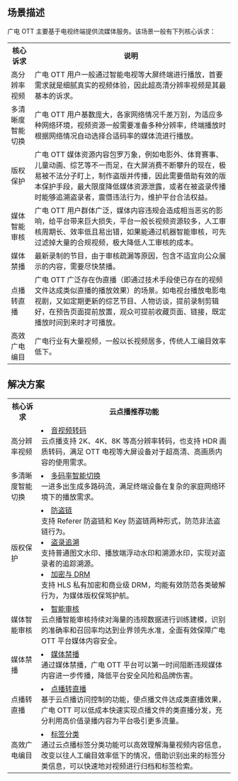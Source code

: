 ## 场景描述
广电 OTT 主要基于电视终端提供流媒体服务。该场景一般有下列核心诉求：
<table>
    <tr>
        <th>
            核心诉求              
        </th>
				<th>
           说明
        </th>
    </tr>
		<tr>
        <td>
            高分辨率视频
        </td>
				<td>
			广电 OTT 用户一般通过智能电视等大屏终端进行播放，首要需求就是细腻真实的视频体验，因此超高清分辨率视频是其最基本的诉求。
        </td>
	</tr>
	<tr>
        <td>
            多清晰度智能切换
        </td>
				<td>
			 广电 OTT 用户基数庞大，各家网络情况千差万别，为适应多种网络环境，视频资源一般需要准备多种分辨率，终端播放时根据网络情况自动选择合适码率的媒体流进行播放。
        </td>
	</tr>
	<tr>
        <td>
            版权保护
        </td>
				<td>
			 广电 OTT 媒体资源内容包罗万象，例如电影外、体育赛事、儿童动画、综艺等不一而足，在大屏消费不断攀升的现在，极易被不法分子盯上，制作盗版并传播，因此需要借助有效的版本保护手段，最大限度降低媒体资源泄露，或者在被盗录传播时能够追溯盗录者，震慑违法行为，维护平台合法权益。
        </td>
	</tr>
	<tr>
        <td>
            媒体智能审核
        </td>
				<td>
			广电 OTT 用户群体广泛，媒体内容违规会造成相当恶劣的影响，给平台带来巨大损失，平台一般长视频资源较多，人工审核周期长、效率低且易出错，如果能通过机器智能审核，可先过滤掉大量的合规视频，极大降低人工审核的成本。
        </td>
	</tr>
	<tr>
        <td>
            媒体禁播
        </td>
				<td>
				最新录制的节目，由于审核疏漏等原因，包含不适宜向公众展示的内容，需要尽快禁播。
        </td>
	</tr>
		<tr>
        <td>
            点播转直播
        </td>
				<td>
				广电 OTT 广泛存在伪直播（即通过技术手段使已存在的视频文件达成类似直播的播放效果）的场景。如电视台播放电影电视剧，又如定期更新的综艺节目、人物访谈，提前录制剪辑好，在预告页面提前放置，观众可提前收藏页面、链接，既定播放时间到来时才可播放。
        </td>
	</tr>
	<tr>
        <td>
            高效广电编目
        </td>
				<td>
				广电行业有大量视频，一般以长视频居多，传统人工编目效率低下。
        </td>
	</tr>
</table>




## 解决方案
<table>
    <tr>
        <th>
            核心诉求              
        </th>
				<th>
           云点播推荐功能
        </th>
    </tr>
	<tr>
        <td>
            高分辨率视频
        </td>
				<td>
					<li><a href="https://cloud.tencent.com/document/product/266/78289" title="音视频转码" target="_blank">音视频转码</a></br>云点播支持 2K、4K、8K 等高分辨率转码，也支持 HDR 画质转码，满足 OTT 电视等大屏设备对于超高清、高画质内容的使用需求。</li>
        </td>
	</tr>
	<tr>
        <td>
            多清晰度智能切换
        </td>
				<td>
					<li><a href="https://cloud.tencent.com/document/product/266/78296" title="多码率智能切换" target="_blank">多码率智能切换</a></br>一进多出生成多路码流，满足终端设备在复杂的家庭网络环境下的播放需求。</li>
        </td>
	</tr>
	 <tr>
        <td>
            版权保护
        </td>
				<td>
				<li>
					<a href="https://cloud.tencent.com/document/product/266/78306" title="防盗链" target="_blank">防盗链</a></br>支持 Referer 防盗链和 Key 防盗链两种形式，防范非法盗链行为。
				</li>
				<li>
					<a href="https://cloud.tencent.com/document/product/266/78308" title="盗录追溯" target="_blank">盗录追溯</a></br>支持普通图文水印、播放端浮动水印和溯源水印，实现对盗录者的追踪溯源。
				</li>
				<li>
					<a href="https://cloud.tencent.com/document/product/266/78307" title="加密与 DRM" target="_blank">加密与 DRM</a></br>支持 HLS 私有加密和商业级 DRM，均能有效防范各类破解行为，为媒体版权保驾护航。
				</li>
        </td>
	</tr>
	<tr>
        <td>
            媒体智能审核
        </td>
				<td>
				<li>
					<a href="https://cloud.tencent.com/document/product/266/78304" title="智能审核" target="_blank">智能审核</a></br>云点播智能审核持续对海量的违规数据进行训练建模，识别的准确率和召回率均达到业界领先水准，全面有效保障广电 OTT 平台媒体内容安全。
				</li>
        </td>
	</tr>
	<tr>
        <td>
            媒体禁播
        </td>
				<td>
					<li><a href="https://cloud.tencent.com/document/product/266/78305" title="媒体禁播" target="_blank">媒体禁播</a></br>通过媒体禁播，广电 OTT 平台可以第一时间阻断违规媒体内容进一步传播，降低平台安全风险和品牌伤害。</li>
        </td>
	</tr>
	<tr>
        <td>
            点播转直播
        </td>
				<td>
					<li><a href="https://cloud.tencent.com/document/product/266/78312" title="点播转直播" target="_blank">点播转直播</a></br>基于云点播访问控制的功能，使点播文件达成类直播效果，广电 OTT 可以低成本快速实现点播文件的类直播分发，充分利用高价值录播内容为平台吸引更多流量。</li>
        </td>
	</tr>
	<tr>
        <td>
            高效广电编目
        </td>
				<td>
					<li><a href="https://cloud.tencent.com/document/product/266/78302" title="标签分类" target="_blank">标签分类</a></br>通过云点播标签分类功能可以高效理解海量视频内容信息，改变以往人工编目效率低下的情况，借助识别出来的标签分类信息，可以快速地对视频进行归档和标签检索。</li>
        </td>
	</tr>
</table>
